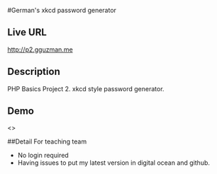 #German's xkcd password generator

## Live URL
<http://p2.gguzman.me>

## Description
PHP Basics Project 2. xkcd style password generator.

## Demo
<>

##Detail For teaching team
- No login required
- Having issues to put my latest version in digital ocean
  and github.